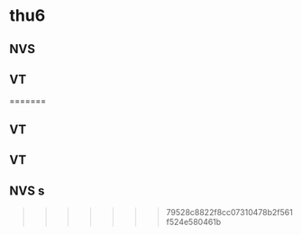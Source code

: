 # thu6

## NVS 
## VT
=======
## VT
## VT
## NVS s
>>>>>>> 79528c8822f8cc07310478b2f561f524e580461b

